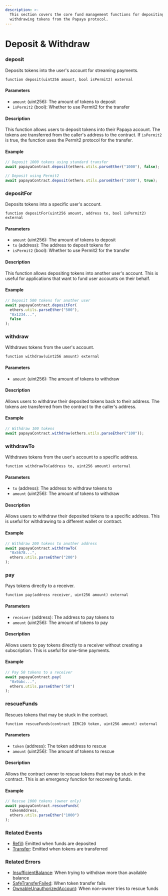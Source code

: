 ```yaml
---
description: >-
  This section covers the core fund management functions for depositing and
  withdrawing tokens from the Papaya protocol.
---
```


# Deposit & Withdraw

### deposit

Deposits tokens into the user's account for streaming payments.

```solidity
function deposit(uint256 amount, bool isPermit2) external
```

#### Parameters

* `amount` (uint256): The amount of tokens to deposit
* `isPermit2` (bool): Whether to use Permit2 for the transfer

#### Description

This function allows users to deposit tokens into their Papaya account. The tokens are transferred from the caller's address to the contract. If `isPermit2` is true, the function uses the Permit2 protocol for the transfer.

#### Example

```javascript
// Deposit 1000 tokens using standard transfer
await papayaContract.deposit(ethers.utils.parseEther("1000"), false);

// Deposit using Permit2
await papayaContract.deposit(ethers.utils.parseEther("1000"), true);
```

### depositFor

Deposits tokens into a specific user's account.

```solidity
function depositFor(uint256 amount, address to, bool isPermit2) external
```

#### Parameters

* `amount` (uint256): The amount of tokens to deposit
* `to` (address): The address to deposit tokens for
* `isPermit2` (bool): Whether to use Permit2 for the transfer

#### Description

This function allows depositing tokens into another user's account. This is useful for applications that want to fund user accounts on their behalf.

#### Example

```javascript
// Deposit 500 tokens for another user
await papayaContract.depositFor(
  ethers.utils.parseEther("500"),
  "0x1234...",
  false
);
```

### withdraw

Withdraws tokens from the user's account.

```solidity
function withdraw(uint256 amount) external
```

#### Parameters

* `amount` (uint256): The amount of tokens to withdraw

#### Description

Allows users to withdraw their deposited tokens back to their address. The tokens are transferred from the contract to the caller's address.

#### Example

```javascript
// Withdraw 100 tokens
await papayaContract.withdraw(ethers.utils.parseEther("100"));
```

### withdrawTo

Withdraws tokens from the user's account to a specific address.

```solidity
function withdrawTo(address to, uint256 amount) external
```

#### Parameters

* `to` (address): The address to withdraw tokens to
* `amount` (uint256): The amount of tokens to withdraw

#### Description

Allows users to withdraw their deposited tokens to a specific address. This is useful for withdrawing to a different wallet or contract.

#### Example

```javascript
// Withdraw 200 tokens to another address
await papayaContract.withdrawTo(
  "0x5678...",
  ethers.utils.parseEther("200")
);
```

### pay

Pays tokens directly to a receiver.

```solidity
function pay(address receiver, uint256 amount) external
```

#### Parameters

* `receiver` (address): The address to pay tokens to
* `amount` (uint256): The amount of tokens to pay

#### Description

Allows users to pay tokens directly to a receiver without creating a subscription. This is useful for one-time payments.

#### Example

```javascript
// Pay 50 tokens to a receiver
await papayaContract.pay(
  "0x9abc...",
  ethers.utils.parseEther("50")
);
```

### rescueFunds

Rescues tokens that may be stuck in the contract.

```solidity
function rescueFunds(contract IERC20 token, uint256 amount) external
```

#### Parameters

* `token` (address): The token address to rescue
* `amount` (uint256): The amount of tokens to rescue

#### Description

Allows the contract owner to rescue tokens that may be stuck in the contract. This is an emergency function for recovering funds.

#### Example

```javascript
// Rescue 1000 tokens (owner only)
await papayaContract.rescueFunds(
  tokenAddress,
  ethers.utils.parseEther("1000")
);
```

### Related Events

* [Refill](https://app.gitbook.com/o/qmYNDgxzLtvTeLBHbPpz/s/crhGDzgi59PyfFaJtlVP/~/changes/67/protocol/events/core-events#refill): Emitted when funds are deposited
* [Transfer](https://app.gitbook.com/o/qmYNDgxzLtvTeLBHbPpz/s/crhGDzgi59PyfFaJtlVP/~/changes/67/protocol/events/core-events#transfer): Emitted when tokens are transferred

### Related Errors

* [InsufficientBalance](https://app.gitbook.com/o/qmYNDgxzLtvTeLBHbPpz/s/crhGDzgi59PyfFaJtlVP/~/changes/67/protocol/error-codes#insufficientbalance): When trying to withdraw more than available balance
* [SafeTransferFailed](https://app.gitbook.com/o/qmYNDgxzLtvTeLBHbPpz/s/crhGDzgi59PyfFaJtlVP/~/changes/67/protocol/error-codes#safetransferfailed): When token transfer fails
* [OwnableUnauthorizedAccount](https://app.gitbook.com/o/qmYNDgxzLtvTeLBHbPpz/s/crhGDzgi59PyfFaJtlVP/~/changes/67/protocol/error-codes#ownableunauthorizedaccount): When non-owner tries to rescue funds
